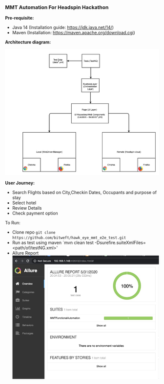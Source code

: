 ### MMT Automation For Headspin Hackathon

**Pre-requisite:**

- Java 14 (Installation guide: https://jdk.java.net/14/)
- Maven (Installation: https://maven.apache.org/download.cgi)


**Architecture diagram:**

![Test Image 1](images/ExecutionDiagram.jpg)

**User Journey:**

- Search Flights based on City,Checkin Dates, Occupants and purpose of stay
- Select hotel
- Review Details
- Check payment option 

To Run:
- Clone repo `git clone https://github.com/bitweft/hawk_eye_mmt_e2e_test.git`
- Run as test using maven `mvn clean test -Dsurefire.suiteXmlFiles=<path/of/testNG.xml>'
- Allure Report 
 ![Test Image 2](images/Allure_report.jpeg)